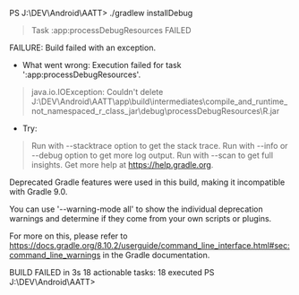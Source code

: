 PS J:\DEV\Android\AATT> ./gradlew installDebug
> Task :app:processDebugResources FAILED

FAILURE: Build failed with an exception.

* What went wrong:
Execution failed for task ':app:processDebugResources'.
> java.io.IOException: Couldn't delete J:\DEV\Android\AATT\app\build\intermediates\compile_and_runtime_not_namespaced_r_class_jar\debug\processDebugResources\R.jar

* Try:
> Run with --stacktrace option to get the stack trace.
> Run with --info or --debug option to get more log output.
> Run with --scan to get full insights.
> Get more help at https://help.gradle.org.

Deprecated Gradle features were used in this build, making it incompatible with Gradle 9.0.

You can use '--warning-mode all' to show the individual deprecation warnings and determine if they come from your own scripts or plugins.

For more on this, please refer to https://docs.gradle.org/8.10.2/userguide/command_line_interface.html#sec:command_line_warnings in the Gradle documentation.

BUILD FAILED in 3s
18 actionable tasks: 18 executed
PS J:\DEV\Android\AATT> 